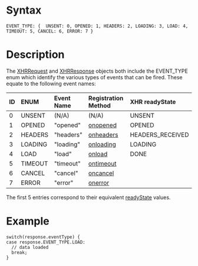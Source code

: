 # Syntax #

```
EVENT_TYPE: {  UNSENT: 0, OPENED: 1, HEADERS: 2, LOADING: 3, LOAD: 4, TIMEOUT: 5, CANCEL: 6, ERROR: 7 }
```

# Description #

The [XHRRequest](XHRRequest.md) and [XHRResponse](XHRResponse.md) objects both include the EVENT\_TYPE enum which identify the various types of events that can be fired.  These equate to the following event names:

| ID | ENUM   | Event Name | Registration Method | XHR readyState |
|:---|:-------|:-----------|:--------------------|:---------------|
| 0 | UNSENT  | (N/A)      | (N/A) | UNSENT |
| 1 | OPENED  | "opened"   | [onopened](opened_Event.md) | OPENED |
| 2 | HEADERS | "headers"  | [onheaders](headers_Event.md) | HEADERS\_RECEIVED |
| 3 | LOADING | "loading"  | [onloading](loading_Event.md) | LOADING |
| 4 | LOAD    | "load"     | [onload](load_Event.md) | DONE |
| 5 | TIMEOUT | "timeout"  | [ontimeout](timeout_Event.md) |
| 6 | CANCEL  | "cancel"   | [oncancel](cancel_Event.md) |
| 7 | ERROR   | "error"    | [onerror](error_Event.md) |

The first 5 entries correspond to their equivalent [readyState](http://www.w3.org/TR/XMLHttpRequest/#dom-xmlhttprequest-readystate) values.

# Example #

```
switch(response.eventType) {
case response.EVENT_TYPE.LOAD:
  // data loaded
  break;
}
```